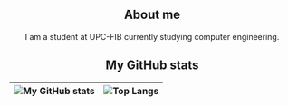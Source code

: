 <div id="content" align="center">

## About me
I am a student at UPC-FIB currently studying computer engineering.

## My GitHub stats

<!-- https://github.com/anuraghazra/github-readme-stats -->
| ![My GitHub stats](https://github-readme-stats.vercel.app/api?username=polsahi&theme=dark\&show_icons=true\&rank_icon=github) | ![Top Langs](https://github-readme-stats.vercel.app/api/top-langs/?username=polsahi&layout=compact&theme=dark&langs_count=10) |
|:--:|:--:|
